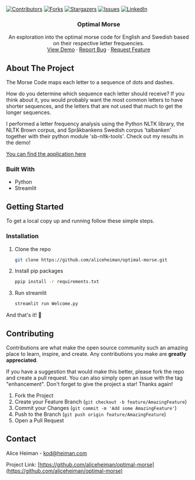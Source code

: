 <!-- PROJECT SHIELDS -->
[![Contributors][contributors-shield]][contributors-url]
[![Forks][forks-shield]][forks-url]
[![Stargazers][stars-shield]][stars-url]
[![Issues][issues-shield]][issues-url]
[![LinkedIn][linkedin-shield]][linkedin-url]

<div align="center">

<h3 align="center">Optimal Morse</h3>

  <p align="center">
    An exploration into the optimal morse code for English and Swedish based on their respective letter frequencies.
    <br />
    <a href="#">View Demo</a>
    ·
    <a href="https://github.com/aliceheiman/optimal-morse/issues">Report Bug</a>
    ·
    <a href="https://github.com/aliceheiman/optimal-morse/issues">Request Feature</a>
  </p>
</div>

<!-- ABOUT THE PROJECT -->
## About The Project

The Morse Code maps each letter to a sequence of dots and dashes.

How do you determine which sequence each letter should receive? If you think about it, you would probably want the most common letters to have shorter sequences, and the letters that are not used that much to get the longer sequences.

I performed a letter frequency analysis using the Python NLTK library, the NLTK Brown corpus, and Språkbankens Swedish corpus 'talbanken' together with their python module 'sb-nltk-tools'. Check out my results in the demo!

[You can find the application here]()

### Built With

* Python
* Streamlit

<!-- GETTING STARTED -->
## Getting Started

To get a local copy up and running follow these simple steps.

### Installation

1. Clone the repo
   ```sh
   git clone https://github.com/aliceheiman/optimal-morse.git
   ```
2. Install pip packages
   ```sh
   ppip install -r requirements.txt
   ```
3. Run streamlit
   ```sh
   streamlit run Welcome.py
   
And that's it! 👏

<!-- CONTRIBUTING -->
## Contributing

Contributions are what make the open source community such an amazing place to learn, inspire, and create. Any contributions you make are **greatly appreciated**.

If you have a suggestion that would make this better, please fork the repo and create a pull request. You can also simply open an issue with the tag "enhancement".
Don't forget to give the project a star! Thanks again!

1. Fork the Project
2. Create your Feature Branch (`git checkout -b feature/AmazingFeature`)
3. Commit your Changes (`git commit -m 'Add some AmazingFeature'`)
4. Push to the Branch (`git push origin feature/AmazingFeature`)
5. Open a Pull Request


<!-- CONTACT -->
## Contact

Alice Heiman - kod@heiman.com

Project Link: [https://github.com/aliceheiman/optimal-morse](https://github.com/aliceheiman/optimal-morse)

<!-- MARKDOWN LINKS & IMAGES -->
<!-- https://www.markdownguide.org/basic-syntax/#reference-style-links -->
[contributors-shield]: https://img.shields.io/github/contributors/aliceheiman/optimal-morse.svg?style=for-the-badge
[contributors-url]: https://github.com/aliceheiman/optimal-morse/graphs/contributors
[forks-shield]: https://img.shields.io/github/forks/aliceheiman/optimal-morse.svg?style=for-the-badge
[forks-url]: https://github.com/aliceheiman/optimal-morse/network/members
[stars-shield]: https://img.shields.io/github/stars/aliceheiman/optimal-morse.svg?style=for-the-badge
[stars-url]: https://github.com/aliceheiman/optimal-morse/stargazers
[issues-shield]: https://img.shields.io/github/issues/aliceheiman/optimal-morse.svg?style=for-the-badge
[issues-url]: https://github.com/aliceheiman/optimal-morse/issues
[linkedin-shield]: https://img.shields.io/badge/-LinkedIn-black.svg?style=for-the-badge&logo=linkedin&colorB=555
[linkedin-url]: https://www.linkedin.com/in/alice-heiman-311105213/
[font-image]: assets/front-page.png
[practice-image]: assets/practice.png
